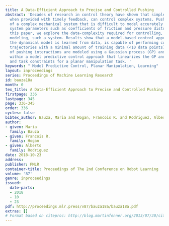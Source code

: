 ```yaml
---
title: A Data-Efficient Approach to Precise and Controlled Pushing
abstract: 'Decades of research in control theory have shown that simple controllers,
  when provided with timely feedback, can control complex systems. Pushing is an example
  of a complex mechanical system that is difficult to model accurately due to unknown
  system parameters such as coefficients of friction and pressure distributions. In
  this paper, we explore the data-complexity required for controlling, rather than
  modeling, such a system. Results show that a model-based control approach, where
  the dynamical model is learned from data, is capable of performing complex pushing
  trajectories with a minimal amount of training data (<10 data points). The dynamics
  of pushing interactions are modeled using a Gaussian process (GP) and are leveraged
  within a model predictive control approach that linearizes the GP and imposes actuator
  and task constraints for a planar manipulation task. '
keywords: " Model Predictive Control, Planar Manipulation, Learning"
layout: inproceedings
series: Proceedings of Machine Learning Research
id: bauza18a
month: 0
tex_title: A Data-Efficient Approach to Precise and Controlled Pushing
firstpage: 336
lastpage: 345
page: 336-345
order: 336
cycles: false
bibtex_author: Bauza, Maria and Hogan, Francois R. and Rodriguez, Alberto
author:
- given: Maria
  family: Bauza
- given: Francois R.
  family: Hogan
- given: Alberto
  family: Rodriguez
date: 2018-10-23
address: 
publisher: PMLR
container-title: Proceedings of The 2nd Conference on Robot Learning
volume: '87'
genre: inproceedings
issued:
  date-parts:
  - 2018
  - 10
  - 23
pdf: http://proceedings.mlr.press/v87/bauza18a/bauza18a.pdf
extras: []
# Format based on citeproc: http://blog.martinfenner.org/2013/07/30/citeproc-yaml-for-bibliographies/
---
```

